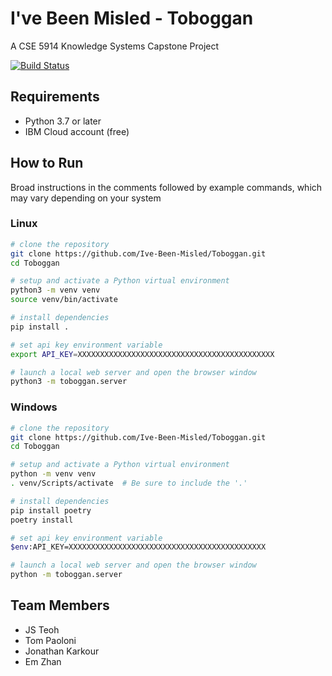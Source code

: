 # I've Been Misled - Toboggan

A CSE 5914 Knowledge Systems Capstone Project

[![Build Status](https://travis-ci.org/Ive-Been-Misled/Toboggan.svg?branch=master)](https://travis-ci.org/Ive-Been-Misled/Toboggan)

## Requirements

- Python 3.7 or later
- IBM Cloud account (free)

## How to Run

Broad instructions in the comments followed by example commands, which may vary
depending on your system

### Linux
```sh
# clone the repository
git clone https://github.com/Ive-Been-Misled/Toboggan.git
cd Toboggan

# setup and activate a Python virtual environment
python3 -m venv venv
source venv/bin/activate

# install dependencies
pip install .

# set api key environment variable
export API_KEY=XXXXXXXXXXXXXXXXXXXXXXXXXXXXXXXXXXXXXXXXXXXX

# launch a local web server and open the browser window
python3 -m toboggan.server
```
### Windows
```sh
# clone the repository
git clone https://github.com/Ive-Been-Misled/Toboggan.git
cd Toboggan

# setup and activate a Python virtual environment
python -m venv venv
. venv/Scripts/activate  # Be sure to include the '.'

# install dependencies
pip install poetry
poetry install

# set api key environment variable
$env:API_KEY=XXXXXXXXXXXXXXXXXXXXXXXXXXXXXXXXXXXXXXXXXXXX

# launch a local web server and open the browser window
python -m toboggan.server
```

## Team Members
- JS Teoh
- Tom Paoloni
- Jonathan Karkour
- Em Zhan
